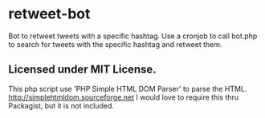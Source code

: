 retweet-bot
==

Bot to retweet tweets with a specific hashtag. Use a cronjob to call bot.php to search for tweets with the specific hashtag and retweet them.


Licensed under MIT License.
--
This php script use 'PHP Simple HTML DOM Parser' to parse the HTML.
http://simplehtmldom.sourceforge.net
I would love to require this thru Packagist, but it is not included.